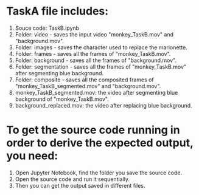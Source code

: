 # TaskA file includes:

1. Souce code: TaskB.ipynb
2. Folder: video - saves the input video &quot;monkey\_TaskB.mov&quot; and &quot;background.mov&quot;.
3. Folder: images - saves the character used to replace the marionette.
4. Folder: frames - saves all the frames of &quot;monkey\_TaskB.mov&quot;.
5. Folder: background - saves all the frames of &quot;background.mov&quot;.
6. Folder: segmentation - saves all the frames of &quot;monkey\_TaskB.mov&quot; after segmenting blue background.
7. Folder: composite - saves all the composited frames of &quot;monkey\_TaskB_segmented.mov&quot; and &quot;background.mov&quot;.
8. monkey\_TaskB_segmented.mov: the video after segmenting blue background of &quot;monkey\_TaskB.mov&quot;.
9. background\_replaced.mov: the video after replacing blue background.

# To get the source code running in order to derive the expected output, you need:

1. Open Jupyter Notebook, find the folder you save the source code.
2. Open the source code and run it sequentially.
3. Then you can get the output saved in different files.